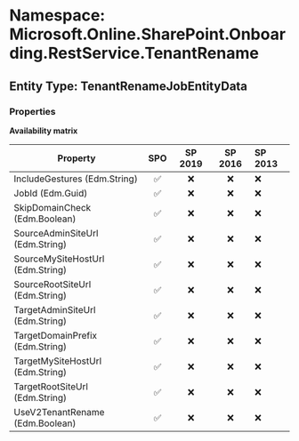 # Namespace: Microsoft.Online.SharePoint.Onboarding.RestService.TenantRename

## Entity Type: TenantRenameJobEntityData

### Properties

**Availability matrix**

Property | SPO | SP 2019 | SP 2016 | SP 2013
----------|:---:|:-------:|:-------:|:-------
IncludeGestures (Edm.String) | ✅ | ❌ | ❌ | ❌
JobId (Edm.Guid) | ✅ | ❌ | ❌ | ❌
SkipDomainCheck (Edm.Boolean) | ✅ | ❌ | ❌ | ❌
SourceAdminSiteUrl (Edm.String) | ✅ | ❌ | ❌ | ❌
SourceMySiteHostUrl (Edm.String) | ✅ | ❌ | ❌ | ❌
SourceRootSiteUrl (Edm.String) | ✅ | ❌ | ❌ | ❌
TargetAdminSiteUrl (Edm.String) | ✅ | ❌ | ❌ | ❌
TargetDomainPrefix (Edm.String) | ✅ | ❌ | ❌ | ❌
TargetMySiteHostUrl (Edm.String) | ✅ | ❌ | ❌ | ❌
TargetRootSiteUrl (Edm.String) | ✅ | ❌ | ❌ | ❌
UseV2TenantRename (Edm.Boolean) | ✅ | ❌ | ❌ | ❌

